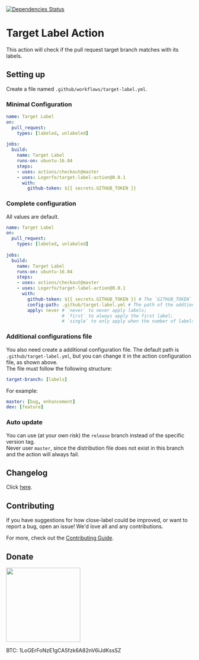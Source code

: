 [![Dependencies Status](https://david-dm.org/logerfo/target-label-action/dev-status.svg)](https://david-dm.org/logerfo/target-label-action?type=dev)

# Target Label Action
This action will check if the pull request target branch matches with its labels.

## Setting up
Create a file named `.github/workflows/target-label.yml`.

### Minimal Configuration
```yml
name: Target Label
on: 
  pull_request:
    types: [labeled, unlabeled]
    
jobs:
  build:
    name: Target Label
    runs-on: ubuntu-16.04
    steps:
    - uses: actions/checkout@master
    - uses: Logerfo/target-label-action@0.0.1
      with:
        github-token: ${{ secrets.GITHUB_TOKEN }}
```

### Complete configuration
All values are default.
```yml
name: Target Label
on: 
  pull_request:
    types: [labeled, unlabeled]
    
jobs:
  build:
    name: Target Label
    runs-on: ubuntu-16.04
    steps:
    - uses: actions/checkout@master
    - uses: Logerfo/target-label-action@0.0.1
      with:
        github-token: ${{ secrets.GITHUB_TOKEN }} # The `GITHUB_TOKEN` secret.
        config-path: .github/target-label.yml # The path of the addtional configurations file
        apply: never # `never` to never apply labels;
                     # `first` to always apply the first label;
                     # `single` to only apply when the number of labels is one.
```

### Additional configurations file
You also need create a additional configuration file. The default path is `.github/target-label.yml`, but you can change it in the action configuration file, as shown above.  
The file must follow the following structure:
```yml
target-branch: [labels]
```
For example:
```yml
master: [bug, enhancement]
dev: [feature]
```

### Auto update
You can use (at your own risk) the `release` branch instead of the specific version tag.  
Never user `master`, since the distribution file does not exist in this branch and the action will always fail.

## Changelog
Click [here](CHANGELOG.md).

## Contributing
If you have suggestions for how close-label could be improved, or want to report a bug, open an issue! We'd love all and any contributions.

For more, check out the [Contributing Guide](CONTRIBUTING.md).

## Donate

<img src="https://i.imgur.com/ndlBtuX.png" width="200">

BTC: 1LoGErFoNzE1gCA5fzk6A82nV6iJdKssSZ
